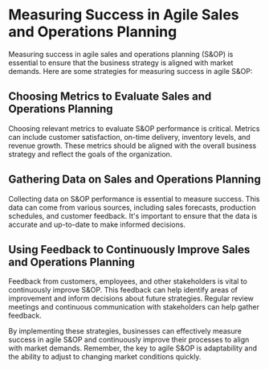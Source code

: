 Measuring Success in Agile Sales and Operations Planning
========================================================

Measuring success in agile sales and operations planning (S&OP) is essential to ensure that the business strategy is aligned with market demands. Here are some strategies for measuring success in agile S&OP:

Choosing Metrics to Evaluate Sales and Operations Planning
----------------------------------------------------------

Choosing relevant metrics to evaluate S&OP performance is critical. Metrics can include customer satisfaction, on-time delivery, inventory levels, and revenue growth. These metrics should be aligned with the overall business strategy and reflect the goals of the organization.

Gathering Data on Sales and Operations Planning
-----------------------------------------------

Collecting data on S&OP performance is essential to measure success. This data can come from various sources, including sales forecasts, production schedules, and customer feedback. It's important to ensure that the data is accurate and up-to-date to make informed decisions.

Using Feedback to Continuously Improve Sales and Operations Planning
--------------------------------------------------------------------

Feedback from customers, employees, and other stakeholders is vital to continuously improve S&OP. This feedback can help identify areas of improvement and inform decisions about future strategies. Regular review meetings and continuous communication with stakeholders can help gather feedback.

By implementing these strategies, businesses can effectively measure success in agile S&OP and continuously improve their processes to align with market demands. Remember, the key to agile S&OP is adaptability and the ability to adjust to changing market conditions quickly.
